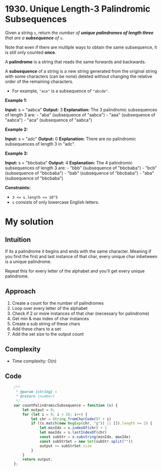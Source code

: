 # 1930. Unique Length-3 Palindromic Subsequences

Given a string `s`, return _the number of **unique palindromes of length three** that are a **subsequence** of_ `s`.

Note that even if there are multiple ways to obtain the same subsequence, it is still only counted **once**.

A **palindrome** is a string that reads the same forwards and backwards.

A **subsequence** of a string is a new string generated from the original string with some characters (can be none) deleted without changing the relative order of the remaining characters.

* For example, `"ace"` is a subsequence of `"abcde"`.

**Example 1:**

**Input:** s = "aabca"
**Output:** 3
**Explanation:** The 3 palindromic subsequences of length 3 are:
\- "aba" (subsequence of "aabca")
\- "aaa" (subsequence of "aabca")
\- "aca" (subsequence of "aabca")

**Example 2:**

**Input:** s = "adc"
**Output:** 0
**Explanation:** There are no palindromic subsequences of length 3 in "adc".

**Example 3:**

**Input:** s = "bbcbaba"
**Output:** 4
**Explanation:** The 4 palindromic subsequences of length 3 are:
\- "bbb" (subsequence of "bbcbaba")
\- "bcb" (subsequence of "bbcbaba")
\- "bab" (subsequence of "bbcbaba")
\- "aba" (subsequence of "bbcbaba")

**Constraints:**

* `3 <= s.length <= 10^5`
* `s` consists of only lowercase English letters.

# My solution

## Intuition

If its a palindrome it begins and ends with the same character. Meaning if you find the first and last instance of that char, every unique char inbetween is a unique palindrome.

Repeat this for every letter of the alphabet and you'll get every unique palindrome.

## Approach

1.  Create a count for the number of palindromes
2.  Loop over every letter of the alphabet
3.  Check if 2 or more instances of that char (necessary for palindrome)
4.  Get min & max index of char instances
5.  Create a sub string of these chars
6.  Add these chars to a set
7.  Add the set size to the output count

## Complexity 

*   Time complexity: O(n)

## Code
```javascript
    /**
     * @param {string} s
     * @return {number}
     */
    var countPalindromicSubsequence = function (s) {
        let output = 0;
        for (let i = 0; i < 26; i++) {
            let chr = String.fromCharCode(97 + i)
            if ((s.match(new RegExp(chr, "g")) || []).length >= 2) {
                let minIdx = s.indexOf(chr) + 1
                let maxIdx = s.lastIndexOf(chr)
                const subStr = s.substring(minIdx, maxIdx)
                const subStrSet = new Set(subStr.split(""))
                output += subStrSet.size
            }
        }
        return output;
    };
```
